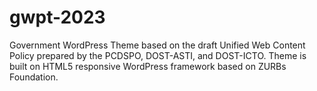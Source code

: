 # gwpt-2023
Government WordPress Theme based on the draft Unified Web Content Policy prepared by the PCDSPO, DOST-ASTI, and DOST-ICTO. Theme is built on HTML5 responsive WordPress framework based on ZURBs Foundation.

